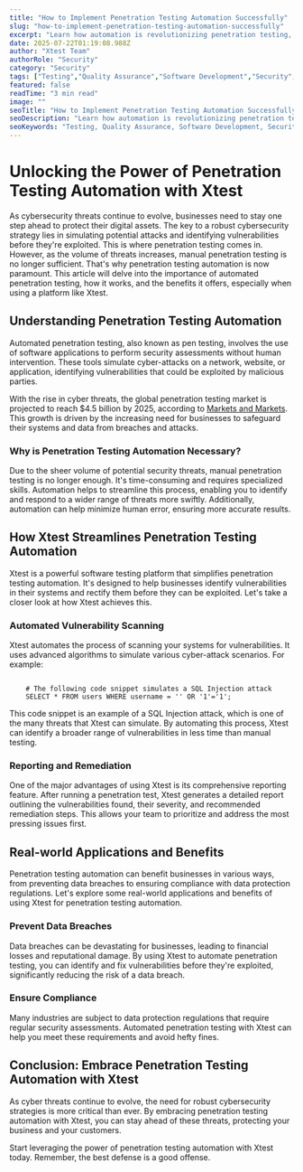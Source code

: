 ```yaml
---
title: "How to Implement Penetration Testing Automation Successfully"
slug: "how-to-implement-penetration-testing-automation-successfully"
excerpt: "Learn how automation is revolutionizing penetration testing, bolstering cybersecurity efficiency and effectiveness. Discover how automated penetration testing can save time, reduce errors, and strengthen your business defense system against cyber threats. Dive into the world of Penetration Testing Automation and explore its transformative potential in our comprehensive blog post."
date: 2025-07-22T01:19:08.988Z
author: "Xtest Team"
authorRole: "Security"
category: "Security"
tags: ["Testing","Quality Assurance","Software Development","Security","Vulnerability"]
featured: false
readTime: "3 min read"
image: ""
seoTitle: "How to Implement Penetration Testing Automation Successfully"
seoDescription: "Learn how automation is revolutionizing penetration testing, bolstering cybersecurity efficiency and effectiveness. Discover how automated penetration testing can save time, reduce errors, and strengthen your business defense system against cyber threats. Dive into the world of Penetration Testing Automation and explore its transformative potential in our comprehensive blog post."
seoKeywords: "Testing, Quality Assurance, Software Development, Security, Vulnerability"
---
```


# Unlocking the Power of Penetration Testing Automation with Xtest

As cybersecurity threats continue to evolve, businesses need to stay one step ahead to protect their digital assets. The key to a robust cybersecurity strategy lies in simulating potential attacks and identifying vulnerabilities before they're exploited. This is where penetration testing comes in. However, as the volume of threats increases, manual penetration testing is no longer sufficient. That's why penetration testing automation is now paramount. This article will delve into the importance of automated penetration testing, how it works, and the benefits it offers, especially when using a platform like Xtest.

## Understanding Penetration Testing Automation

Automated penetration testing, also known as pen testing, involves the use of software applications to perform security assessments without human intervention. These tools simulate cyber-attacks on a network, website, or application, identifying vulnerabilities that could be exploited by malicious parties.

With the rise in cyber threats, the global penetration testing market is projected to reach $4.5 billion by 2025, according to [Markets and Markets](#). This growth is driven by the increasing need for businesses to safeguard their systems and data from breaches and attacks.

### Why is Penetration Testing Automation Necessary?

Due to the sheer volume of potential security threats, manual penetration testing is no longer enough. It's time-consuming and requires specialized skills. Automation helps to streamline this process, enabling you to identify and respond to a wider range of threats more swiftly. Additionally, automation can help minimize human error, ensuring more accurate results.

## How Xtest Streamlines Penetration Testing Automation

Xtest is a powerful software testing platform that simplifies penetration testing automation. It's designed to help businesses identify vulnerabilities in their systems and rectify them before they can be exploited. Let's take a closer look at how Xtest achieves this.

### Automated Vulnerability Scanning

Xtest automates the process of scanning your systems for vulnerabilities. It uses advanced algorithms to simulate various cyber-attack scenarios. For example:

```

    # The following code snippet simulates a SQL Injection attack
    SELECT * FROM users WHERE username = '' OR '1'='1'; 
```

This code snippet is an example of a SQL Injection attack, which is one of the many threats that Xtest can simulate. By automating this process, Xtest can identify a broader range of vulnerabilities in less time than manual testing.

### Reporting and Remediation

One of the major advantages of using Xtest is its comprehensive reporting feature. After running a penetration test, Xtest generates a detailed report outlining the vulnerabilities found, their severity, and recommended remediation steps. This allows your team to prioritize and address the most pressing issues first.

## Real-world Applications and Benefits

Penetration testing automation can benefit businesses in various ways, from preventing data breaches to ensuring compliance with data protection regulations. Let's explore some real-world applications and benefits of using Xtest for penetration testing automation.

### Prevent Data Breaches

Data breaches can be devastating for businesses, leading to financial losses and reputational damage. By using Xtest to automate penetration testing, you can identify and fix vulnerabilities before they're exploited, significantly reducing the risk of a data breach.

### Ensure Compliance

Many industries are subject to data protection regulations that require regular security assessments. Automated penetration testing with Xtest can help you meet these requirements and avoid hefty fines.

## Conclusion: Embrace Penetration Testing Automation with Xtest

As cyber threats continue to evolve, the need for robust cybersecurity strategies is more critical than ever. By embracing penetration testing automation with Xtest, you can stay ahead of these threats, protecting your business and your customers.

Start leveraging the power of penetration testing automation with Xtest today. Remember, the best defense is a good offense.